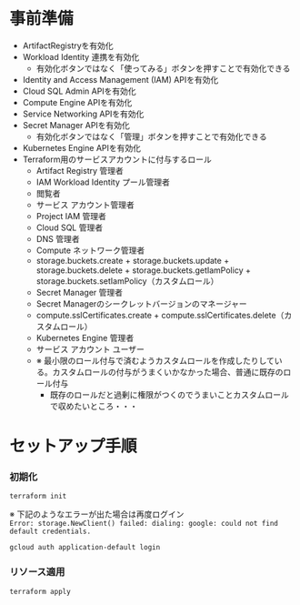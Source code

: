 # 事前準備
- ArtifactRegistryを有効化
- Workload Identity 連携を有効化
  - 有効化ボタンではなく「使ってみる」ボタンを押すことで有効化できる
- Identity and Access Management (IAM) APIを有効化
- Cloud SQL Admin APIを有効化
- Compute Engine APIを有効化
- Service Networking APIを有効化
- Secret Manager APIを有効化
  - 有効化ボタンではなく「管理」ボタンを押すことで有効化できる
- Kubernetes Engine APIを有効化
- Terraform用のサービスアカウントに付与するロール
  - Artifact Registry 管理者
  - IAM Workload Identity プール管理者
  - 閲覧者
  - サービス アカウント管理者
  - Project IAM 管理者
  - Cloud SQL 管理者
  - DNS 管理者
  - Compute ネットワーク管理者
  - storage.buckets.create + storage.buckets.update + storage.buckets.delete + storage.buckets.getIamPolicy + storage.buckets.setIamPolicy（カスタムロール）
  - Secret Manager 管理者
  - Secret Managerのシークレットバージョンのマネージャー
  - compute.sslCertificates.create + compute.sslCertificates.delete（カスタムロール）
  - Kubernetes Engine 管理者
  - サービス アカウント ユーザー
  - ※ 最小限のロール付与で済むようカスタムロールを作成したりしている。カスタムロールの付与がうまくいかなかった場合、普通に既存のロール付与
    - 既存のロールだと過剰に権限がつくのでうまいことカスタムロールで収めたいところ・・・

# セットアップ手順
### 初期化
``` shell
terraform init
```

※ 下記のようなエラーが出た場合は再度ログイン  
`Error: storage.NewClient() failed: dialing: google: could not find default credentials.`
``` shell
gcloud auth application-default login
```

### リソース適用
``` shell
terraform apply
```
